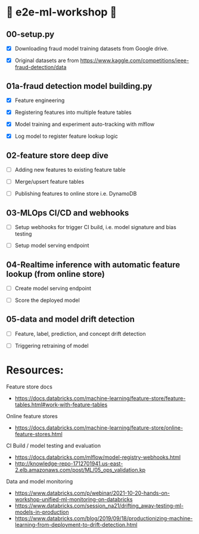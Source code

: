 # :robot: e2e-ml-workshop :robot:

## 00-setup.py

- [x] Downloading fraud model training datasets from Google drive.
- [x] Original datasets are from https://www.kaggle.com/competitions/ieee-fraud-detection/data


## 01a-fraud detection model building.py 

- [x] Feature engineering
- [x] Registering features into multiple feature tables
- [x] Model training and experiment auto-tracking with mlflow
- [x] Log model to register feature lookup logic


## 02-feature store deep dive

- [ ] Adding new features to existing feature table
- [ ] Merge/upsert feature tables
- [ ] Publishing features to online store i.e. DynamoDB


## 03-MLOps CI/CD and webhooks

- [ ] Setup webhooks for trigger CI build, i.e. model signature and bias testing
- [ ] Setup model serving endpoint


## 04-Realtime inference with automatic feature lookup (from online store)

- [ ] Create model serving endpoint
- [ ] Score the deployed model


## 05-data and model drift detection

- [ ] Feature, label, prediction, and concept drift detection
- [ ] Triggering retraining of model



# Resources:

Feature store docs
* https://docs.databricks.com/machine-learning/feature-store/feature-tables.html#work-with-feature-tables

Online feature stores
* https://docs.databricks.com/machine-learning/feature-store/online-feature-stores.html


CI Build / model testing and evaluation
* https://docs.databricks.com/mlflow/model-registry-webhooks.html
* http://knowledge-repo-1712701941.us-east-2.elb.amazonaws.com/post/ML/05_ops_validation.kp


Data and model monitoring
* https://www.databricks.com/p/webinar/2021-10-20-hands-on-workshop-unified-ml-monitoring-on-databricks
* https://www.databricks.com/session_na21/drifting_away-testing-ml-models-in-production
* https://www.databricks.com/blog/2019/09/18/productionizing-machine-learning-from-deployment-to-drift-detection.html
